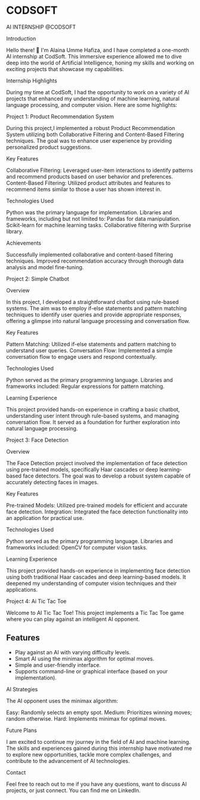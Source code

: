 # CODSOFT
AI INTERNSHIP @CODSOFT

Introduction

Hello there! 👋 I'm Alaina Umme Hafiza, and I have completed a one-month AI internship at CodSoft. This immersive experience allowed me to dive deep into the world of Artificial Intelligence, honing my skills and working on exciting projects that showcase my capabilities.

Internship Highlights

During my time at CodSoft, I had the opportunity to work on a variety of AI projects that enhanced my understanding of machine learning, natural language processing, and computer vision. Here are some highlights:

Project 1: Product Recommendation System

During this project,I implemented a robust Product Recommendation System utilizing both Collaborative Filtering and Content-Based Filtering techniques. The goal was to enhance user experience by providing personalized product suggestions.

Key Features

Collaborative Filtering: Leveraged user-item interactions to identify patterns and recommend products based on user behavior and preferences.
Content-Based Filtering: Utilized product attributes and features to recommend items similar to those a user has shown interest in.

Technologies Used

Python was the primary language for implementation.
Libraries and frameworks, including but not limited to:
Pandas for data manipulation.
Scikit-learn for machine learning tasks.
Collaborative filtering with Surprise library.

Achievements

Successfully implemented collaborative and content-based filtering techniques.
Improved recommendation accuracy through thorough data analysis and model fine-tuning.

Project 2: Simple Chatbot

Overview

In this project, I developed a straightforward chatbot using rule-based systems. The aim was to employ if-else statements and pattern matching techniques to identify user queries and provide appropriate responses, offering a glimpse into natural language processing and conversation flow.

Key Features

Pattern Matching: Utilized if-else statements and pattern matching to understand user queries.
Conversation Flow: Implemented a simple conversation flow to engage users and respond contextually.

Technologies Used

Python served as the primary programming language.
Libraries and frameworks included:
Regular expressions for pattern matching.

Learning Experience

This project provided hands-on experience in crafting a basic chatbot, understanding user intent through rule-based systems, and managing conversation flow. It served as a foundation for further exploration into natural language processing.

Project 3: Face Detection

Overview

The Face Detection project involved the implementation of face detection using pre-trained models, specifically Haar cascades or deep learning-based face detectors. The goal was to develop a robust system capable of accurately detecting faces in images.

Key Features

Pre-trained Models: Utilized pre-trained models for efficient and accurate face detection.
Integration: Integrated the face detection functionality into an application for practical use.

Technologies Used

Python served as the primary programming language.
Libraries and frameworks included:
OpenCV for computer vision tasks.

Learning Experience

This project provided hands-on experience in implementing face detection using both traditional Haar cascades and deep learning-based models. It deepened my understanding of computer vision techniques and their applications.

Project 4: Ai Tic Tac Toe 

Welcome to AI Tic Tac Toe! This project implements a Tic Tac Toe game where you can play against an intelligent AI opponent.

## Features

- Play against an AI with varying difficulty levels.
- Smart AI using the minimax algorithm for optimal moves.
- Simple and user-friendly interface.
- Supports command-line or graphical interface (based on your implementation).

AI Strategies

The AI opponent uses the minimax algorithm:

Easy: Randomly selects an empty spot.
Medium: Prioritizes winning moves; random otherwise.
Hard: Implements minimax for optimal moves.

Future Plans

I am excited to continue my journey in the field of AI and machine learning. The skills and experiences gained during this internship have motivated me to explore new opportunities, tackle more complex challenges, and contribute to the advancement of AI technologies.

Contact

Feel free to reach out to me if you have any questions, want to discuss AI projects, or just connect. You can find me on LinkedIn.
